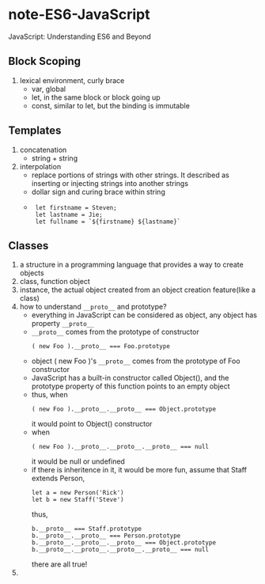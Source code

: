 # note-ES6-JavaScript
JavaScript: Understanding ES6 and Beyond
## Block Scoping
1. lexical environment, curly brace
   - var, global
   - let, in the same block or block going up
   - const, similar to let, but the binding is immutable
## Templates
1. concatenation
   - string + string
2. interpolation
   - replace portions of strings with other strings. It described as inserting or injecting strings into another strings
   - dollar sign and curing brace within string
   - ```
      let firstname = Steven;
      let lastname = Jie;
      let fullname = `${firstname} ${lastname}`
     ```
 ## Classes
 1. a structure in a programming language that provides a way to create objects
 2. class, function object
 3. instance, the actual object created from an object creation feature(like a class)
 4. how to understand ```__proto__``` and prototype?
    - everything in JavaScript can be considered as object, any object has property ```__proto__```
    - ```__proto__``` comes from the prototype of constructor
      ```
      ( new Foo ).__proto__ === Foo.prototype
      ```
    - object ( new Foo )'s ```__proto__``` comes from the prototype of Foo constructor
    - JavaScript has a built-in constructor called Object(), and the prototype property of this function points to an empty object
    - thus, when
      ```
      ( new Foo ).__proto__.__proto__ === Object.prototype
      ```
      it would point to Object() constructor
    - when
      ```
      ( new Foo ).__proto__.__proto__.__proto__ === null
      ```
      it would be null or undefined
    - if there is inheritence in it, it would be more fun, assume that Staff extends Person,
      ```
      let a = new Person('Rick')
      let b = new Staff('Steve')
      ```
      thus, 
      ```
      b.__proto__ === Staff.prototype
      b.__proto__.__proto__ === Person.prototype
      b.__proto__.__proto__.__proto__ === Object.prototype
      b.__proto__.__proto__.__proto__.__proto__ === null
      ```
      there are all true!
  5. 
    
